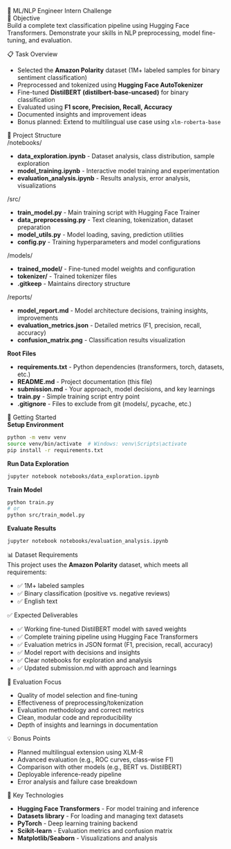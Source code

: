 🤖 ML/NLP Engineer Intern Challenge  
🎯 Objective  
Build a complete text classification pipeline using Hugging Face Transformers. Demonstrate your skills in NLP preprocessing, model fine-tuning, and evaluation.

📋 Task Overview  
- Selected the **Amazon Polarity** dataset (1M+ labeled samples for binary sentiment classification)  
- Preprocessed and tokenized using **Hugging Face AutoTokenizer**  
- Fine-tuned **DistilBERT (distilbert-base-uncased)** for binary classification  
- Evaluated using **F1 score, Precision, Recall, Accuracy**  
- Documented insights and improvement ideas  
- Bonus planned: Extend to multilingual use case using `xlm-roberta-base`

📁 Project Structure  
/notebooks/  
- **data_exploration.ipynb** - Dataset analysis, class distribution, sample exploration  
- **model_training.ipynb** - Interactive model training and experimentation  
- **evaluation_analysis.ipynb** - Results analysis, error analysis, visualizations  

/src/  
- **train_model.py** - Main training script with Hugging Face Trainer  
- **data_preprocessing.py** - Text cleaning, tokenization, dataset preparation  
- **model_utils.py** - Model loading, saving, prediction utilities  
- **config.py** - Training hyperparameters and model configurations  

/models/  
- **trained_model/** - Fine-tuned model weights and configuration  
- **tokenizer/** - Trained tokenizer files  
- **.gitkeep** - Maintains directory structure  

/reports/  
- **model_report.md** - Model architecture decisions, training insights, improvements  
- **evaluation_metrics.json** - Detailed metrics (F1, precision, recall, accuracy)  
- **confusion_matrix.png** - Classification results visualization  

**Root Files**  
- **requirements.txt** - Python dependencies (transformers, torch, datasets, etc.)  
- **README.md** - Project documentation (this file)  
- **submission.md** - Your approach, model decisions, and key learnings  
- **train.py** - Simple training script entry point  
- **.gitignore** - Files to exclude from git (models/, pycache, etc.)

🚀 Getting Started  
**Setup Environment**

```bash
python -m venv venv  
source venv/bin/activate  # Windows: venv\Scripts\activate  
pip install -r requirements.txt  
```

**Run Data Exploration**

```bash
jupyter notebook notebooks/data_exploration.ipynb  
```

**Train Model**

```bash
python train.py  
# or  
python src/train_model.py  
```

**Evaluate Results**

```bash
jupyter notebook notebooks/evaluation_analysis.ipynb  
```

📊 Dataset Requirements  
This project uses the **Amazon Polarity** dataset, which meets all requirements:  

- ✅ 1M+ labeled samples  
- ✅ Binary classification (positive vs. negative reviews)  
- ✅ English text  

✅ Expected Deliverables  
- ✅ Working fine-tuned DistilBERT model with saved weights  
- ✅ Complete training pipeline using Hugging Face Transformers  
- ✅ Evaluation metrics in JSON format (F1, precision, recall, accuracy)  
- ✅ Model report with decisions and insights  
- ✅ Clear notebooks for exploration and analysis  
- ✅ Updated submission.md with approach and learnings  

🎯 Evaluation Focus  
- Quality of model selection and fine-tuning  
- Effectiveness of preprocessing/tokenization  
- Evaluation methodology and correct metrics  
- Clean, modular code and reproducibility  
- Depth of insights and learnings in documentation  

💡 Bonus Points  
- Planned multilingual extension using XLM-R  
- Advanced evaluation (e.g., ROC curves, class-wise F1)  
- Comparison with other models (e.g., BERT vs. DistilBERT)  
- Deployable inference-ready pipeline  
- Error analysis and failure case breakdown  

🔧 Key Technologies  
- **Hugging Face Transformers** - For model training and inference  
- **Datasets library** - For loading and managing text datasets  
- **PyTorch** - Deep learning training backend  
- **Scikit-learn** - Evaluation metrics and confusion matrix  
- **Matplotlib/Seaborn** - Visualizations and analysis
